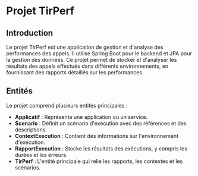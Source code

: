 # Projet TirPerf

## Introduction

Le projet TirPerf est une application de gestion et d'analyse des performances des appels. Il utilise Spring Boot pour le backend et JPA pour la gestion des données. Ce projet permet de stocker et d'analyser les résultats des appels effectués dans différents environnements, en fournissant des rapports détaillés sur les performances.

## Entités

Le projet comprend plusieurs entités principales :

- **Applicatif** : Représente une application ou un service.
- **Scenario** : Définit un scénario d'exécution avec des références et des descriptions.
- **ContextExecution** : Contient des informations sur l'environnement d'exécution.
- **RapportExecution** : Stocke les résultats des exécutions, y compris les durées et les erreurs.
- **TirPerf** : L'entité principale qui relie les rapports, les contextes et les scénarios.

